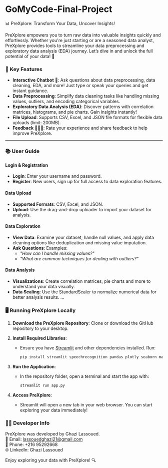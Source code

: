 # GoMyCode-Final-Project


 📊 PreXplore: Transform Your Data, Uncover Insights!

PreXplore empowers you to turn raw data into valuable insights quickly and effortlessly. Whether you're just starting or are a seasoned data analyst, PreXplore provides tools to streamline your data preprocessing and exploratory data analysis (EDA) journey. Let’s dive in and unlock the full potential of your data! 🚀



### 🌟 Key Features

- **Interactive Chatbot** 🤖: Ask questions about data preprocessing, data cleaning, EDA, and more! Just type or speak your queries and get instant guidance.
- **Data Preprocessing**: Simplify data cleaning tasks like handling missing values, outliers, and encoding categorical variables.
- **Exploratory Data Analysis (EDA)**: Discover patterns with correlation matrices, histograms, and pie charts. Gain insights instantly!
- **File Upload**: Supports CSV, Excel, and JSON file formats for flexible data uploads (limit: 200MB).
- **Feedback** 🙋🏻‍♂️: Rate your experience and share feedback to help improve PreXplore.

---

### 📚 User Guide

#### Login & Registration
- **Login**: Enter your username and password.
- **Register**: New users, sign up for full access to data exploration features.

#### Data Upload
- **Supported Formats**: CSV, Excel, and JSON.
- **Upload**: Use the drag-and-drop uploader to import your dataset for analysis.

#### Data Exploration
- **View Data**: Examine your dataset, handle null values, and apply data cleaning options like deduplication and missing value imputation.
- **Ask Questions**: Examples:
   - *"How can I handle missing values?"*
   - *"What are common techniques for dealing with outliers?"*

#### Data Analysis
- **Visualizations**: Create correlation matrices, pie charts  and more to understand your data visually.
- **Data Scaling**: Use the StandardScaler to normalize numerical data for better analysis results.
  ...




### 🖥️ Running PreXplore Locally

1. **Download the PreXplore Repository**: Clone or download the GitHub repository to your desktop.

2. **Install Required Libraries**:
   - Ensure you have [Streamlit](https://streamlit.io/) and other dependencies installed. Run:

     ```bash
     pip install streamlit speechrecognition pandas plotly seaborn matplotlib nltk scikit-learn googletrans==4.0.0-rc1
     ```
3. **Run the Application**:
   - In the repository folder, open a terminal and start the app with:

     ```bash
     streamlit run app.py
     ```

5. **Access PreXplore**:
   - Streamlit will open a new tab in your web browser. You can start exploring your data immediately!



### 👨‍💻 Developer Info

PreXplore was developed by Ghazi Lassoued.  
📧 Email: lassouedghazi21@gmail.com  
📱 Phone: +216 95292668  
🌐 LinkedIn: Ghazi Lassoued

Enjoy exploring your data with PreXplore! 🔍
